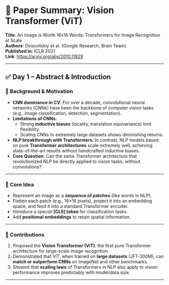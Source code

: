 # 📄 Paper Summary: Vision Transformer (ViT)

**Title**: An Image is Worth 16x16 Words: Transformers for Image Recognition at Scale  
**Authors**: Dosovitskiy et al. (Google Research, Brain Team)  
**Published in**: ICLR 2021  
**Link**: https://arxiv.org/abs/2010.11929  

---

## ✅ Day 1 – Abstract & Introduction

### 📌 Background & Motivation
- **CNN dominance in CV**: For over a decade, convolutional neural networks (CNNs) have been the backbone of computer vision tasks (e.g., image classification, detection, segmentation).  
- **Limitations of CNNs**:  
  - Strong **inductive biases** (locality, translation equivariance) limit flexibility.  
  - Scaling CNNs to extremely large datasets shows diminishing returns.  
- **NLP breakthrough with Transformers**: In contrast, NLP models based on pure **Transformer architectures** scale extremely well, achieving state-of-the-art results without handcrafted inductive biases.  
- **Core Question**: Can the same Transformer architecture that revolutionized NLP be directly applied to vision tasks, without convolutions?  

---

### 📌 Core Idea
- Represent an image as a **sequence of patches** (like words in NLP).  
- Flatten each patch (e.g., 16×16 pixels), project it into an embedding space, and feed it into a standard Transformer encoder.  
- Introduce a special **[CLS] token** for classification tasks.  
- Add **positional embeddings** to retain spatial information.  

---

### 📌 Contributions
1. Proposed the **Vision Transformer (ViT)**: the first pure Transformer architecture for large-scale image recognition.  
2. Demonstrated that ViT, when trained on **large datasets** (JFT-300M), can **match or outperform CNNs** on ImageNet and other benchmarks.  
3. Showed that **scaling laws** of Transformers in NLP also apply to vision: performance improves predictably with model/data size.  

---
